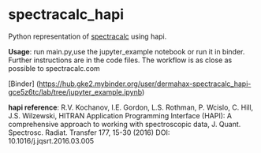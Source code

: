 # spectracalc_hapi
Python representation of [spectracalc](www.spectracalc.com) using hapi.

**Usage**:
	run main.py,use the jupyter_example notebook or run it in binder.
	Further instructions are in the code files. The workflow is as close as possible to spectracalc.com

[Binder] (https://hub.gke2.mybinder.org/user/dermahax-spectracalc_hapi-gce5z6tc/lab/tree/jupyter_example.ipynb)


**hapi reference**:
 R.V. Kochanov, I.E. Gordon, L.S. Rothman, P. Wcislo, C. Hill, J.S. Wilzewski,
	   HITRAN Application Programming Interface (HAPI): A comprehensive approach
	   to working with spectroscopic data, J. Quant. Spectrosc. Radiat. Transfer 177, 15-30 (2016)
	   DOI: 10.1016/j.jqsrt.2016.03.005
	   
	   
	 
